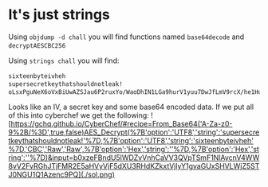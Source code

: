 # It's just strings
Using `objdump -d chall` you will find functions named `base64decode` and `decryptAESCBC256`

Using `strings chall` you will find:
```
sixteenbyteivheh
supersecretkeythatshouldnotleak!
oLsxPguNeX6oVxBiUwAZSJau6P2ruxYo/WaoDhIN1LGa9hurV1yuu7DwJfLmV9rcX/he1HuKZ6yI2t4e5CP3zw==
```

Looks like an IV, a secret key and some base64 encoded data. If we put all of this into cyberchef we get the following:
![https://gchq.github.io/CyberChef/#recipe=From_Base64('A-Za-z0-9%2B/%3D',true,false)AES_Decrypt(%7B'option':'UTF8','string':'supersecretkeythatshouldnotleak!'%7D,%7B'option':'UTF8','string':'sixteenbyteivheh'%7D,'CBC','Raw','Raw',%7B'option':'Hex','string':''%7D,%7B'option':'Hex','string':''%7D)&input=b0xzeFBndU5lWDZvVnhCaVV3QVpTSmF1NlAycnV4WW8vV2FvRGhJTjFMR2E5aHVyVjF5dXU3RHdKZkxtVjlyY1gvaGUxSHVLWjZ5STJ0NGU1Q1Azenc9PQ](./sol.png)

